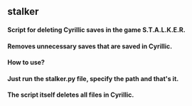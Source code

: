## stalker

#### Script for deleting Cyrillic saves in the game S.T.A.L.K.E.R.
#### Removes unnecessary saves that are saved in Cyrillic.

#### How to use?
#### Just run the stalker.py file, specify the path and that's it.
#### The script itself deletes all files in Cyrillic.